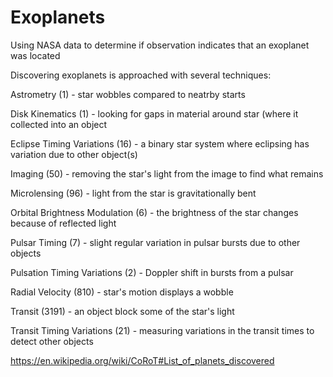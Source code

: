 # Exoplanets
Using NASA data to determine if observation indicates that an exoplanet was located

Discovering exoplanets is approached with several techniques:
  
  Astrometry	(1) - star wobbles compared to neatrby starts
  
  Disk Kinematics	(1) - looking for gaps in material around star (where it collected into an object
 
  Eclipse Timing Variations	(16) - a binary star system where eclipsing has variation due to other object(s)
 
  Imaging	(50) - removing the star's light from the image to find what remains

Microlensing	(96) - light from the star is gravitationally bent

Orbital Brightness Modulation	(6) - the brightness of the star changes because of reflected light 

Pulsar Timing	(7) - slight regular variation in pulsar bursts due to other objects

Pulsation Timing Variations	(2) - Doppler shift in bursts from a pulsar

Radial Velocity	(810) - star's motion displays a wobble

Transit	(3191) - an object block some of the star's light

Transit Timing Variations	(21) - measuring variations in the transit times to detect other objects


https://en.wikipedia.org/wiki/CoRoT#List_of_planets_discovered
